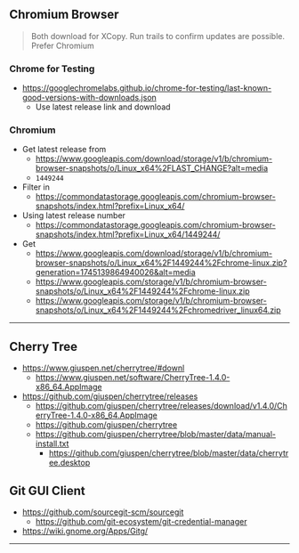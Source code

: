 ## Chromium Browser
> Both download for XCopy. Run trails to confirm updates are possible.
> Prefer Chromium

### Chrome for Testing
- https://googlechromelabs.github.io/chrome-for-testing/last-known-good-versions-with-downloads.json
    - Use latest release link and download

### Chromium
- Get latest release from
    - https://www.googleapis.com/download/storage/v1/b/chromium-browser-snapshots/o/Linux_x64%2FLAST_CHANGE?alt=media
    - `1449244`
- Filter in
    - https://commondatastorage.googleapis.com/chromium-browser-snapshots/index.html?prefix=Linux_x64/
- Using latest release number
    - https://commondatastorage.googleapis.com/chromium-browser-snapshots/index.html?prefix=Linux_x64/1449244/
- Get
    - https://www.googleapis.com/download/storage/v1/b/chromium-browser-snapshots/o/Linux_x64%2F1449244%2Fchrome-linux.zip?generation=1745139864940026&alt=media
    - https://www.googleapis.com/storage/v1/b/chromium-browser-snapshots/o/Linux_x64%2F1449244%2Fchrome-linux.zip
    - https://www.googleapis.com/storage/v1/b/chromium-browser-snapshots/o/Linux_x64%2F1449244%2Fchromedriver_linux64.zip

***

## Cherry Tree
- https://www.giuspen.net/cherrytree/#downl
    - https://www.giuspen.net/software/CherryTree-1.4.0-x86_64.AppImage
- https://github.com/giuspen/cherrytree/releases
    - https://github.com/giuspen/cherrytree/releases/download/v1.4.0/CherryTree-1.4.0-x86_64.AppImage
    - https://github.com/giuspen/cherrytree
    - https://github.com/giuspen/cherrytree/blob/master/data/manual-install.txt
        - https://github.com/giuspen/cherrytree/blob/master/data/cherrytree.desktop

## Git GUI Client
- https://github.com/sourcegit-scm/sourcegit
    - https://github.com/git-ecosystem/git-credential-manager
- https://wiki.gnome.org/Apps/Gitg/

***
